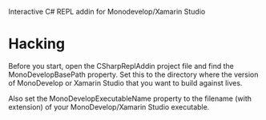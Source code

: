 Interactive C# REPL addin for Monodevelop/Xamarin Studio

# Hacking
Before you start, open the CSharpReplAddin project file and find the MonoDevelopBasePath property. Set this to the directory where the version of MonoDevelop or Xamarin Studio that you want to build against lives.

Also set the MonoDevelopExecutableName property to the filename (with extension) of your MonoDevelop/Xamarin Studio executable.

<!--

Debugging on Windows in Visual Studio

* Use the DebugWindows/AnyCpu configuration
* In the CSharpReplAddin project's Debug configuration, set the startup program to ..\monodevelop\main\build\bin\MonoDevelop.exe, and the working directory to C:\Users\rock361\Development\thirdpartywork\monodevelop\main\build\bin\
* In the MonoDevelop main/build/bin directory, edit the MonoDevelop.exe.addins file to include <Directory include-subdirs="false">..\..\..\..\CSharpReplAddin\CSharpReplAddin\bin\Debug</Directory> inside the <Addins> section

-->
